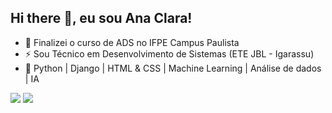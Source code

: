 ##  Hi there 👋, eu sou Ana Clara!

- 🔭 Finalizei o curso de ADS no IFPE Campus Paulista
- ⚡ Sou Técnico em Desenvolvimento de Sistemas (ETE JBL - Igarassu)
- 🌱 Python | Django | HTML & CSS | Machine Learning | Análise de dados | IA

<div>
<!--   <a href="https://instagram.com/anaac_f" target="_blank"><img src="https://img.shields.io/badge/-Instagram-%23E4405F?style=for-the-badge&logo=instagram&logoColor=white" target="_blank"></a> -->
  <a href = "mailto:clara.fontes.ac@gmail.com"><img src="https://img.shields.io/badge/-Gmail-%23333?style=for-the-badge&logo=gmail&logoColor=white" target="_blank"></a>
  <a href="https://www.linkedin.com/in/ana-clara-fontes-9819b124b" target="_blank"><img src="https://img.shields.io/badge/-LinkedIn-%230077B5?style=for-the-badge&logo=linkedin&logoColor=white" target="_blank"></a> 

</div>
